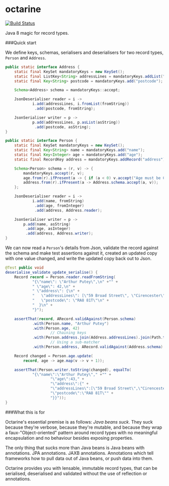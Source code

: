 octarine
========

[![Build Status](https://travis-ci.org/poetix/octarine.svg?branch=master)](https://travis-ci.org/poetix/octarine)

Java 8 magic for record types.

###Quick start

We define keys, schemas, serialisers and deserialisers for two record types, `Person` and `Address`.

```java
public static interface Address {
    static final KeySet mandatoryKeys = new KeySet();
    static final ListKey<String> addressLines = mandatoryKeys.addList("addressLines");
    static final Key<String> postcode = mandatoryKeys.add("postcode");

    Schema<Address> schema = mandatoryKeys::accept;

    JsonDeserialiser reader = i ->
            i.add(addressLines, i.fromList(fromString))
             .add(postcode, fromString);

    JsonSerialiser writer = p ->
            p.add(addressLines, p.asList(asString))
             .add(postcode, asString);
}
```

```java
public static interface Person {
    static final KeySet mandatoryKeys = new KeySet();
    static final Key<String> name = mandatoryKeys.add("name");
    static final Key<Integer> age = mandatoryKeys.add("age");
    static final RecordKey address = mandatoryKeys.addRecord("address");

    Schema<Person> schema = (r, v) -> {
        mandatoryKeys.accept(r, v);
        age.from(r).ifPresent(a -> { if (a < 0) v.accept("Age must be 0 or greater"); });
        address.from(r).ifPresent(a -> Address.schema.accept(a, v));
    };

    JsonDeserialiser reader = i ->
            i.add(name, fromString)
             .add(age, fromInteger)
             .add(address, Address.reader);

    JsonSerialiser writer = p ->
        p.add(name, asString)
         .add(age, asInteger)
         .add(address, Address.writer);
}
```

We can now read a `Person`'s details from Json, validate the record against the schema and make test assertions against it, created an updated copy with one value changed, and write the updated copy back out to Json.

```java
@Test public void
deserialise_validate_update_serialise() {
    Record record = Person.reader.readFromString(
            "{\"name\": \"Arthur Putey\",\n" +"" +
            " \"age\": 42,\n" +
            " \"address\": {\n" +
            "   \"addressLines\": [\"59 Broad Street\", \"Cirencester\"],\n" +
            "   \"postcode\": \"RA8 81T\"\n" +
            "  }\n" +
            "}");

    assertThat(record, ARecord.validAgainst(Person.schema)
            .with(Person.name, "Arthur Putey")
            .with(Person.age, 42)
                    // Chaining keys
            .with(Person.address.join(Address.addressLines).join(Path.toIndex(0)), "59 Broad Street")
                    // Using a sub-matcher
            .with(Person.address, ARecord.validAgainst(Address.schema).with(Address.postcode, "RA8 81T")));

    Record changed = Person.age.update(
        record, age -> age.map(v -> v + 1));

    assertThat(Person.writer.toString(changed), equalTo(
            "{\"name\":\"Arthur Putey\"," +"" +
                    "\"age\":43," +
                    "\"address\":{" +
                    "\"addressLines\":[\"59 Broad Street\",\"Cirencester\"]," +
                    "\"postcode\":\"RA8 81T\"" +
                    "}}"));
}
```

###What this is for

Octarine's essential premise is as follows: *Java beans suck*. They suck because they're verbose, because they're mutable, and because they wrap a faux-"Object-oriented" pattern around record types with no meaningful encapsulation and no behaviour besides exposing properties.

The only thing that sucks more than Java beans is Java beans with annotations. JPA annotations. JAXB annotations. Annotations which tell frameworks how to pull data out of Java beans, or push data into them.

Octarine provides you with lensable, immutable record types, that can be serialised, deserialised and validated without the use of reflection or annotations.
